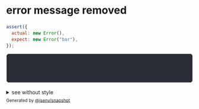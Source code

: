 # error message removed

```js
assert({
  actual: new Error(),
  expect: new Error("bar"),
});
```

![img](throw.svg)

<details>
  <summary>see without style</summary>

```console
AssertionError: actual and expect are different

actual: Error
expect: Error: bar
```

</details>


<sub>
  Generated by <a href="https://github.com/jsenv/core/tree/main/packages/independent/snapshot">@jsenv/snapshot</a>
</sub>